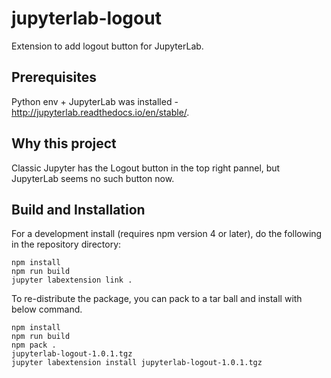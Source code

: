 # jupyterlab-logout
Extension to add logout button for JupyterLab.

## Prerequisites
Python env + JupyterLab was installed - http://jupyterlab.readthedocs.io/en/stable/.

## Why this project
Classic Jupyter has the Logout button in the top right pannel, but JupyterLab seems no such button now. 

## Build and Installation 
For a development install (requires npm version 4 or later), do the following in the repository directory:
```
npm install
npm run build
jupyter labextension link .
```
To re-distribute the package, you can pack to a tar ball and install with below command.
```
npm install
npm run build
npm pack .
jupyterlab-logout-1.0.1.tgz
jupyter labextension install jupyterlab-logout-1.0.1.tgz
```
